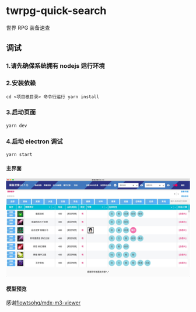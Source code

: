 # twrpg-quick-search

世界 RPG 装备速查

## 调试

### 1.请先确保系统拥有 nodejs 运行环境

### 2.安装依赖

```
cd <项目根目录> 命令行运行 yarn install
```

### 3.启动页面

```
yarn dev
```

### 4.启动 electron 调试

```
yarn start
```

#### 主界面

![image](https://github.com/435352980/twrpg-quick-search/blob/master/preview/main-page.png)

#### 模型预览

感谢[flowtsohg/mdx-m3-viewer](https://github.com/flowtsohg/mdx-m3-viewer)
